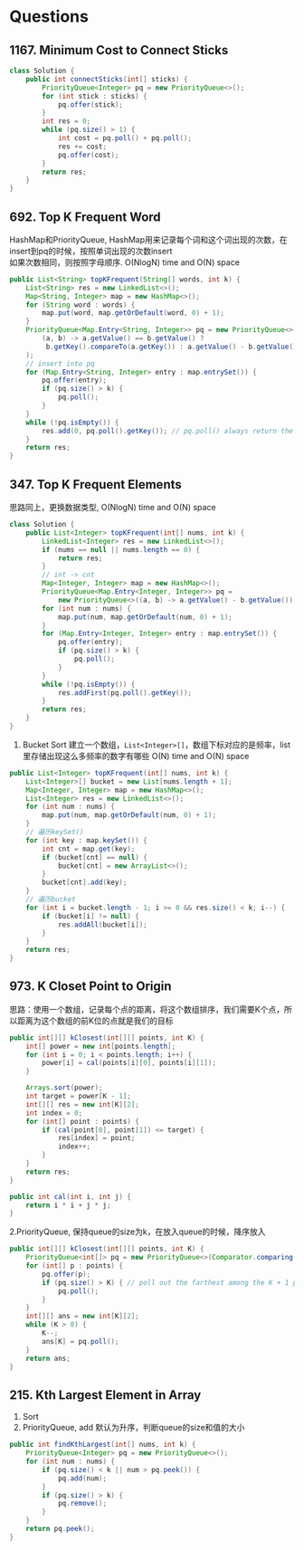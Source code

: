 # Questions

## 1167. Minimum Cost to Connect Sticks

```java
class Solution {
    public int connectSticks(int[] sticks) {
        PriorityQueue<Integer> pq = new PriorityQueue<>();
        for (int stick : sticks) {
            pq.offer(stick);
        }
        int res = 0;
        while (pq.size() > 1) {
            int cost = pq.poll() + pq.poll();
            res += cost;
            pq.offer(cost);
        }
        return res;
    }
}
```

## 692. Top K Frequent Word

HashMap和PriorityQueue, HashMap用来记录每个词和这个词出现的次数，在insert到pq的时候，按照单词出现的次数insert  
如果次数相同，则按照字母顺序.
O(NlogN) time and O(N) space

```java
public List<String> topKFrequent(String[] words, int k) {
    List<String> res = new LinkedList<>();
    Map<String, Integer> map = new HashMap<>();
    for (String word : words) {
        map.put(word, map.getOrDefault(word, 0) + 1);
    }
    PriorityQueue<Map.Entry<String, Integer>> pq = new PriorityQueue<>(
        (a, b) -> a.getValue() == b.getValue() ?
         b.getKey().compareTo(a.getKey()) : a.getValue() - b.getValue()
    );
    // insert into pq
    for (Map.Entry<String, Integer> entry : map.entrySet()) {
        pq.offer(entry);
        if (pq.size() > k) {
            pq.poll();
        }
    }
    while (!pq.isEmpty()) {
        res.add(0, pq.poll().getKey()); // pq.poll() always return the smallest.
    }
    return res;
}
```  

## 347. Top K Frequent Elements

思路同上，更换数据类型, O(NlogN) time and O(N) space

```java
class Solution {
    public List<Integer> topKFrequent(int[] nums, int k) {
        LinkedList<Integer> res = new LinkedList<>();
        if (nums == null || nums.length == 0) {
            return res;
        }
        // int -> cnt
        Map<Integer, Integer> map = new HashMap<>();
        PriorityQueue<Map.Entry<Integer, Integer>> pq =
            new PriorityQueue<>((a, b) -> a.getValue() - b.getValue());
        for (int num : nums) {
            map.put(num, map.getOrDefault(num, 0) + 1);
        }
        for (Map.Entry<Integer, Integer> entry : map.entrySet()) {
            pq.offer(entry);
            if (pq.size() > k) {
                pq.poll();
            }
        }
        while (!pq.isEmpty()) {
            res.addFirst(pq.poll().getKey());
        }
        return res;
    }
}
```  

1. Bucket Sort
建立一个数组，`List<Integer>[]`，数组下标对应的是频率，list里存储出现这么多频率的数字有哪些
O(N) time and O(N) space

```java
public List<Integer> topKFrequent(int[] nums, int k) {
    List<Integer>[] bucket = new List[nums.length + 1];
    Map<Integer, Integer> map = new HashMap<>();
    List<Integer> res = new LinkedList<>();
    for (int num : nums) {
        map.put(num, map.getOrDefault(num, 0) + 1);
    }
    // 遍历keySet()
    for (int key : map.keySet()) {
        int cnt = map.get(key);
        if (bucket[cnt] == null) {
            bucket[cnt] = new ArrayList<>();
        }
        bucket[cnt].add(key);
    }
    // 遍历bucket
    for (int i = bucket.length - 1; i >= 0 && res.size() < k; i--) {
        if (bucket[i] != null) {
            res.addAll(bucket[i]);
        }
    }
    return res;
}
```  

## 973. K Closet Point to Origin

思路：使用一个数组，记录每个点的距离，将这个数组排序，我们需要K个点，所以距离为这个数组的前K位的点就是我们的目标

```java
public int[][] kClosest(int[][] points, int K) {
    int[] power = new int[points.length];
    for (int i = 0; i < points.length; i++) {
        power[i] = cal(points[i][0], points[i][1]);
    }

    Arrays.sort(power);
    int target = power[K - 1];
    int[][] res = new int[K][2];
    int index = 0;
    for (int[] point : points) {
        if (cal(point[0], point[1]) <= target) {
            res[index] = point;
            index++;
        }
    }
    return res;
}

public int cal(int i, int j) {
    return i * i + j * j;
}
```  

2.PriorityQueue, 保持queue的size为k，在放入queue的时候，降序放入

```java
public int[][] kClosest(int[][] points, int K) {
    PriorityQueue<int[]> pq = new PriorityQueue<>(Comparator.comparing(a -> -a[0] * a[0] - a[1] * a[1]));
    for (int[] p : points) {
        pq.offer(p);
        if (pq.size() > K) { // poll out the farthest among the K + 1 points.
            pq.poll();
        }
    }
    int[][] ans = new int[K][2];
    while (K > 0) {
        K--;
        ans[K] = pq.poll();
    }
    return ans;
}
```  

## 215. Kth Largest Element in Array

1. Sort
2. PriorityQueue, add 默认为升序，判断queue的size和值的大小

```java
public int findKthLargest(int[] nums, int k) {
    PriorityQueue<Integer> pq = new PriorityQueue<>();
    for (int num : nums) {
        if (pq.size() < k || num > pq.peek()) {
            pq.add(num);
        }
        if (pq.size() > k) {
            pq.remove();
        }
    }
    return pq.peek();
}
```  

